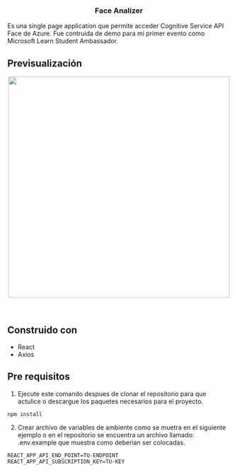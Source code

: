 <p align="center">
  <h3 align="center">Face Analizer</h3>
</p>

Es una single page application que permite acceder Cognitive Service API Face de Azure.
Fue contruida de demo para mi primer evento como Microsoft Learn Student Ambassador.

## Previsualización
<p align="center"><img src="https://user-images.githubusercontent.com/61214852/133018708-39d2fbca-7934-4c21-af36-7f802ca4bb4c.png" height=500></p><br>

## Construido con
* React
* Axios

## Pre requisitos

1. Ejecute este comando despues de clonar el repositorio para que actulice o descargue los paquetes necesarios para el proyecto.
```
npm install 
```
2. Crear archivo de variables de ambiente como se muetra en el siguiente ejemplo o en el repositorio se encuentra un archivo llamado: .env.example que muestra como deberian ser colocadas.
```
REACT_APP_API_END_POINT=TU-ENDPOINT
REACT_APP_API_SUBSCRIPTION_KEY=TU-KEY
```
